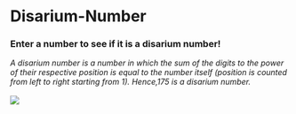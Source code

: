 # Disarium-Number
### Enter a number to see if it is a disarium number!

*A disarium number is a number in which the sum of the digits to the power of their respective position is equal to the number itself (position is counted from left to right starting from 1). Hence,175 is a disarium number.*
<br>
<br>
<img src="https://www.w3resource.com/w3r_images/java-number-image-exercise-11.svg"/>
